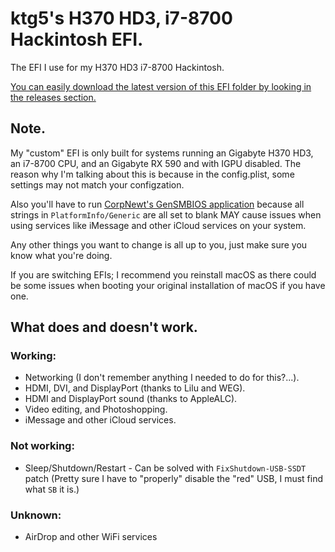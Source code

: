 # ktg5's H370 HD3, i7-8700 Hackintosh EFI.
The EFI I use for my H370 HD3 i7-8700 Hackintosh.

[You can easily download the latest version of this EFI folder by looking in the releases section.](https://github.com/ktg5/H370-HD3-i7-8700-Hackintosh-OC/releases)

## Note.
My "custom" EFI is only built for systems running an Gigabyte H370 HD3, an i7-8700 CPU, and an Gigabyte RX 590 and with IGPU disabled. The reason why I'm talking about this is because in the config.plist, some settings may not match your configzation.

Also you'll have to run [CorpNewt's GenSMBIOS application](https://github.com/corpnewt/GenSMBIOS) because all strings in `PlatformInfo/Generic` are all set to blank MAY cause issues when using services like iMessage and other iCloud services on your system.

Any other things you want to change is all up to you, just make sure you know what you're doing.

If you are switching EFIs; I recommend you reinstall macOS as there could be some issues when booting your original installation of macOS if you have one.

## What does and doesn't work.
### Working:
* Networking (I don't remember anything I needed to do for this?...).
* HDMI, DVI, and DisplayPort (thanks to Lilu and WEG).
* HDMI and DisplayPort sound (thanks to AppleALC).
* Video editing, and Photoshopping.
* iMessage and other iCloud services.
### Not working:
* Sleep/Shutdown/Restart - Can be solved with `FixShutdown-USB-SSDT` patch (Pretty sure I have to "properly" disable the "red" USB, I must find what `SB` it is.)
### Unknown:
* AirDrop and other WiFi services
